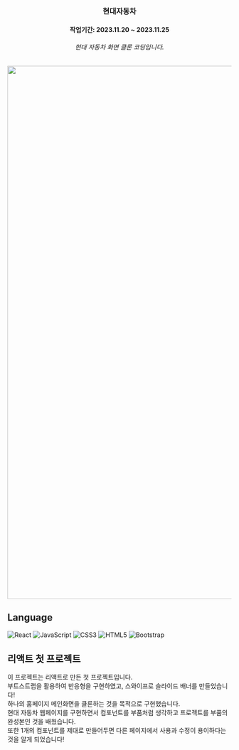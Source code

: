 <h3 align="center">
  현대자동차
</h3>
<h4 align="center">작업기간: 2023.11.20 ~ 2023.11.25
<h6 align="center">현대 자동차 화면 클론 코딩입니다.</h6>
<p align="center">
  <img src="https://github.com/jungyeon53/hyundaicar/assets/150405152/f7e03dc1-c0cd-4768-b1dc-f5dc9d9ec758" style="width:1200px">
</p>

<h2 align="">Language</h2>
<div align="">
  <img alt="React" src="https://img.shields.io/badge/React-61DAFB?&style=for-the-badge&logo=React&logoColor=white"/>
  <img alt="JavaScript" src="https://img.shields.io/badge/JavaScript-F7DF1E?&style=for-the-badge&logo=JavaScript&logoColor=white"/>
  <img alt="CSS3" src="https://img.shields.io/badge/CSS3-1572B6?&style=for-the-badge&logo=CSS3&logoColor=white"/>
  <img alt="HTML5" src="https://img.shields.io/badge/HTML5-E34F26?&style=for-the-badge&logo=HTML5&logoColor=white"/>
  <img alt="Bootstrap" src="https://img.shields.io/badge/Bootstrap-7952B3?&style=for-the-badge&logo=Bootstrap&logoColor=white"/>
</div>



## 리액트 첫 프로젝트 
이 프로젝트는 리액트로 만든 첫 프로젝트입니다. <br />
부트스트랩을 활용하여 반응형을 구현하였고, 스와이프로 슬라이드 배너를 만들었습니다!<br />
하나의 홈페이지 메인화면을 클론하는 것을 목적으로 구현했습니다.<br />
현대 자동차 웹페이지를 구현하면서 컴포넌트를 부품처럼 생각하고 프로젝트를 부품의 완성본인 것을 배웠습니다. <br />
또한 1개의 컴포넌트를 제대로 만들어두면 다른 페이지에서 사용과 수정이 용이하다는 것을 알게 되었습니다!<br/>


